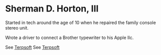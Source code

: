 # Sherman D. Horton, III

Started in tech around the age of 10 when he repaired the family console stereo unit. 

Wrote a driver to connect a Brother typewriter to his Apple IIc.

See <a href="https://www.terpsoft.com/" target="_blank">Terpsoft<a/>
See [Terpsoft](https://www.terpsoft.com/)
